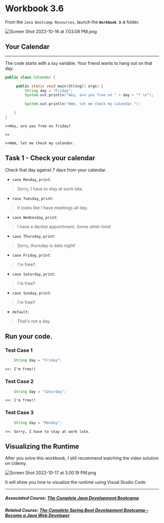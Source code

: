 # Workbook 3.6

From the `Java Bootcamp Resources`, launch the **`Workbook 3.6`** folder.

![Screen Shot 2022-10-16 at 7.03.08 PM.png](https://firebasestorage.googleapis.com/v0/b/learnthepart-75aed.appspot.com/o/images%2F223e4f34-b457-4e6e-bdf6-991f9011f07c?alt=media&token=4942530e-5546-41dd-af5a-40915c8a0ece)


## Your Calendar
-------------

The code starts with a `day` variable. Your friend wants to hang out on that day.

```java
public class Calendar {

     public static void main﻿(﻿String[] args﻿) {
         String day = "Friday"﻿;
         System.out.﻿println﻿(﻿"Hey, are you free on " + day + "? \n"﻿)﻿;

         System.out.﻿println﻿(﻿"Hmm, let me check my calendar."﻿)﻿;

    }
}
```

`>>Hey, are you free on friday?`

`>>`

`>>Hmm, let me check my calendar.`

## Task 1 - Check your calendar

Check that day against 7 days from your calendar.


- `case Monday`, `print`:

> Sorry, I have to stay at work late.

- `case Tuesday`, `print`:

> It looks like I have meetings all day.

- `case Wednesday`, `print`:

> I have a dentist appointment. Some other time!

- `case Thursday`, `print`:

> Sorry, thursday is date night!

- `case Friday`, `print`:

> I'm free!!

- `case Saturday`, `print`:

> I'm free!!

- `case Sunday`, `print`:

> I'm free!!

- `default`:

> That's not a day.

## Run your code.
### Test Case 1
```java
    String day = "Friday"﻿;
```
`>>: I'm free!!`

### Test Case 2
```java
    String day = "Saturday"﻿;
```
`>>: I'm free!!`

### Test Case 3

```java
    String day = "Monday"﻿;
```
`>>: Sorry, I have to stay at work late.`

## Visualizing the Runtime

After you solve this workbook, I still recommend watching the video solution on Udemy.

![Screen Shot 2022-10-17 at 3.00.19 PM.png](https://firebasestorage.googleapis.com/v0/b/learnthepart-75aed.appspot.com/o/images%2F78d40d49-98db-4083-ace2-5172702df391?alt=media&token=1a167fc9-51ee-4441-909a-14e060648727)

It will show you how to visualize the runtime using Visual Studio Code.

----------

##### Associated Course: [The Complete Java Development Bootcamp](https://udemy-redirect-app.herokuapp.com/java)
##### Related Course: [The Complete Spring Boot Development Bootcamp – Become a Java Web Developer](https://udemy-redirect-app.herokuapp.com/spring)